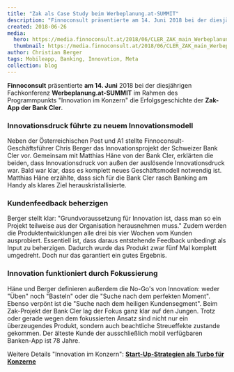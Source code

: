 ```yaml
---
title: "Zak als Case Study beim Werbeplanung.at-SUMMIT"
description: "Finnoconsult präsentierte am 14. Juni 2018 bei der diesjährigen Fachkonferenz Werbeplanung.at-SUMMIT im Rahmen des Programmpunkts „Innovation im Konzern“ die Erfolgsgeschichte der Zak-App der Bank Cler."
created: 2018-06-26
media:
  hero: https://media.finnoconsult.at/2018/06/CLER_ZAK_main_Werbeplanung_Summit.jpg
  thumbnail: https://media.finnoconsult.at/2018/06/CLER_ZAK_main_Werbeplanung_Summit_thumb.jpg
author: Christian Berger
tags: Mobileapp, Banking, Innovation, Meta
collection: blog
---
```


__Finnoconsult__ präsentierte __am 14. Juni__ 2018 bei der diesjährigen Fachkonferenz __Werbeplanung.at-SUMMIT__ im Rahmen des Programmpunkts &quot;Innovation im Konzern&quot; die Erfolgsgeschichte der __Zak-App der Bank Cler__.

### Innovationsdruck führte zu neuem Innovationsmodell
Neben der Österreichischen Post und A1 stellte Finnoconsult-Geschäftsführer Chris Berger das Innovationsprojekt der Schweizer Bank Cler vor. Gemeinsam mit Matthias Häne von der Bank Cler, erklärten die beiden, dass Innovationsdruck von außen der auslösende Innovationsdruck war. Bald war klar, dass es komplett neues Geschäftsmodell notwendig ist. Matthias Häne erzählte, dass sich für die Bank Cler rasch Banking am Handy als klares Ziel herauskristallisierte.

### Kundenfeedback beherzigen
Berger stellt klar: "Grundvoraussetzung für Innovation ist, dass man so ein Projekt teilweise aus der Organisation herausnehmen muss." Zudem werden die Produktentwicklungen alle drei bis vier Wochen vom Kunden ausprobiert. Essentiell ist, dass daraus entstehende Feedback unbedingt als Input zu beherzigen. Dadurch wurde das Produkt zwar fünf Mal komplett umgedreht. Doch nur das garantiert ein gutes Ergebnis.

### Innovation funktioniert durch Fokussierung
Häne und Berger definieren außerdem die No-Go's von Innovation: weder "Üben" noch "Basteln" oder die "Suche nach dem perfekten Moment". Ebenso verpönt ist die "Suche nach dem heiligen Kundensegment". Beim Zak-Projekt der Bank Cler lag der Fokus ganz klar auf den Jungen. Trotz oder gerade wegen dem fokussierten Ansatz sind nicht nur ein überzeugendes Produkt, sondern auch beachtliche Streueffekte zustande gekommen. Der älteste Kunde der ausschließlich mobil verfügbaren Banken-App ist 78 Jahre.

Weitere Details "Innovation im Konzern": __[Start-Up-Strategien als Turbo für Konzerne](https://www.horizont.at/home/news/detail/start-up-strategien-als-turbo-fuer-konzerne.html)__
